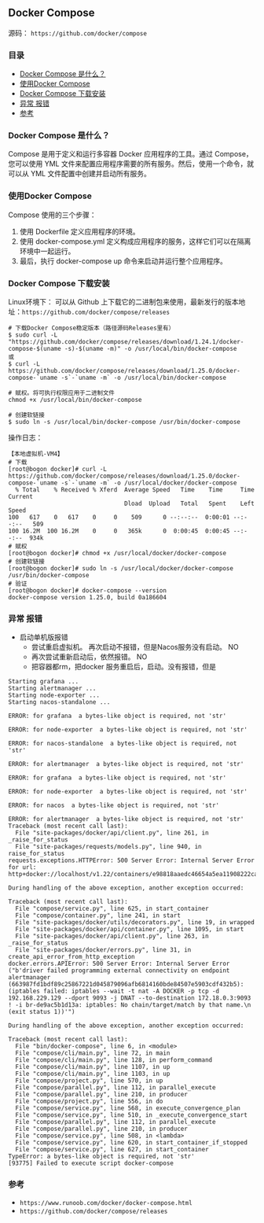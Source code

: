 ## Docker Compose

源码： `https://github.com/docker/compose`

### 目录
* [Docker Compose 是什么？](#Docker-Compose-是什么？)
* [使用Docker Compose](#使用Docker-Compose)
* [Docker Compose 下载安装](#Docker-Compose-下载安装)
* [异常 报错](#异常-报错)
* [参考](#参考)

### Docker Compose 是什么？
Compose 是用于定义和运行多容器 Docker 应用程序的工具。通过 Compose，您可以使用 YML 文件来配置应用程序需要的所有服务。然后，使用一个命令，就可以从 YML 文件配置中创建并启动所有服务。

### 使用Docker Compose
Compose 使用的三个步骤：
1. 使用 Dockerfile 定义应用程序的环境。
2. 使用 docker-compose.yml 定义构成应用程序的服务，这样它们可以在隔离环境中一起运行。
3. 最后，执行 docker-compose up 命令来启动并运行整个应用程序。
 
### Docker Compose 下载安装
Linux环境下： 可以从 Github 上下载它的二进制包来使用，最新发行的版本地址：`https://github.com/docker/compose/releases`

```text
# 下载Docker Compose稳定版本（路径源码Releases里有）
$ sudo curl -L "https://github.com/docker/compose/releases/download/1.24.1/docker-compose-$(uname -s)-$(uname -m)" -o /usr/local/bin/docker-compose
或
$ curl -L https://github.com/docker/compose/releases/download/1.25.0/docker-compose-`uname -s`-`uname -m` -o /usr/local/bin/docker-compose

# 赋权。将可执行权限应用于二进制文件
chmod +x /usr/local/bin/docker-compose

# 创建软链接
$ sudo ln -s /usr/local/bin/docker-compose /usr/bin/docker-compose
```

操作日志：
```text
【本地虚拟机-VM4】
# 下载
[root@bogon docker]# curl -L https://github.com/docker/compose/releases/download/1.25.0/docker-compose-`uname -s`-`uname -m` -o /usr/local/docker/docker-compose
  % Total    % Received % Xferd  Average Speed   Time    Time     Time  Current
                                 Dload  Upload   Total   Spent    Left  Speed
100   617    0   617    0     0    509      0 --:--:--  0:00:01 --:--:--   509
100 16.2M  100 16.2M    0     0   365k      0  0:00:45  0:00:45 --:--:--  934k
# 赋权
[root@bogon docker]# chmod +x /usr/local/docker/docker-compose
# 创建软链接
[root@bogon docker]# sudo ln -s /usr/local/docker/docker-compose /usr/bin/docker-compose
# 验证
[root@bogon docker]# docker-compose --version
docker-compose version 1.25.0, build 0a186604
```

### 异常 报错
* 启动单机版报错
    * 尝试重启虚拟机。 再次启动不报错，但是Nacos服务没有启动。 NO
    * 再次尝试重新启动后，依然报错。 NO
    * 把容器都rm，把docker 服务重启后，启动。没有报错，但是
```text
Starting grafana ... 
Starting alertmanager ... 
Starting node-exporter ... 
Starting nacos-standalone ... 

ERROR: for grafana  a bytes-like object is required, not 'str'

ERROR: for node-exporter  a bytes-like object is required, not 'str'

ERROR: for nacos-standalone  a bytes-like object is required, not 'str'

ERROR: for alertmanager  a bytes-like object is required, not 'str'

ERROR: for grafana  a bytes-like object is required, not 'str'

ERROR: for node-exporter  a bytes-like object is required, not 'str'

ERROR: for nacos  a bytes-like object is required, not 'str'

ERROR: for alertmanager  a bytes-like object is required, not 'str'
Traceback (most recent call last):
  File "site-packages/docker/api/client.py", line 261, in _raise_for_status
  File "site-packages/requests/models.py", line 940, in raise_for_status
requests.exceptions.HTTPError: 500 Server Error: Internal Server Error for url: http+docker://localhost/v1.22/containers/e98818aaedc46654a5ea11908222ca63988661c6856042480a5e0658cc444f3b/start

During handling of the above exception, another exception occurred:

Traceback (most recent call last):
  File "compose/service.py", line 625, in start_container
  File "compose/container.py", line 241, in start
  File "site-packages/docker/utils/decorators.py", line 19, in wrapped
  File "site-packages/docker/api/container.py", line 1095, in start
  File "site-packages/docker/api/client.py", line 263, in _raise_for_status
  File "site-packages/docker/errors.py", line 31, in create_api_error_from_http_exception
docker.errors.APIError: 500 Server Error: Internal Server Error ("b'driver failed programming external connectivity on endpoint alertmanager (663987fd1bdf89c25867221d045879096afb6814160bde84507e5903cdf432b5):  (iptables failed: iptables --wait -t nat -A DOCKER -p tcp -d 192.168.229.129 --dport 9093 -j DNAT --to-destination 172.18.0.3:9093 ! -i br-de9ac5b1d13a: iptables: No chain/target/match by that name.\n (exit status 1))'")

During handling of the above exception, another exception occurred:

Traceback (most recent call last):
  File "bin/docker-compose", line 6, in <module>
  File "compose/cli/main.py", line 72, in main
  File "compose/cli/main.py", line 128, in perform_command
  File "compose/cli/main.py", line 1107, in up
  File "compose/cli/main.py", line 1103, in up
  File "compose/project.py", line 570, in up
  File "compose/parallel.py", line 112, in parallel_execute
  File "compose/parallel.py", line 210, in producer
  File "compose/project.py", line 556, in do
  File "compose/service.py", line 568, in execute_convergence_plan
  File "compose/service.py", line 510, in _execute_convergence_start
  File "compose/parallel.py", line 112, in parallel_execute
  File "compose/parallel.py", line 210, in producer
  File "compose/service.py", line 508, in <lambda>
  File "compose/service.py", line 620, in start_container_if_stopped
  File "compose/service.py", line 627, in start_container
TypeError: a bytes-like object is required, not 'str'
[93775] Failed to execute script docker-compose
```


### 参考
* `https://www.runoob.com/docker/docker-compose.html`
* `https://github.com/docker/compose/releases`